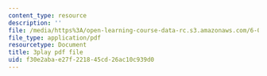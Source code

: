 ```yaml
---
content_type: resource
description: ''
file: /media/https%3A/open-learning-course-data-rc.s3.amazonaws.com/6-006-introduction-to-algorithms-fall-2011/f30e2abae27f221845cd26ac10c939d0_QFcyt8fgQMU.pdf
file_type: application/pdf
resourcetype: Document
title: 3play pdf file
uid: f30e2aba-e27f-2218-45cd-26ac10c939d0
---
```

